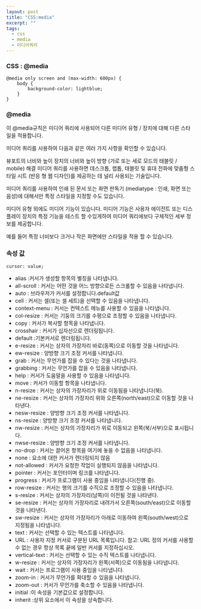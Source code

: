 ```yaml
---
layout: post
title: "CSS:media"
excerpt: ""
tags: 
  - css
  - media
  - 미디어쿼리
---
```


### CSS : @media
```
@media only screen and (max-width: 600px) {
    body {
        background-color: lightblue;
    }
}
```
### @media

이 @media규칙은 미디어 쿼리에 사용되어 다른 미디어 유형 / 장치에 대해 다른 스타일을 적용합니다.

미디어 쿼리를 사용하여 다음과 같은 여러 가지 사항을 확인할 수 있습니다.

뷰포트의 너비와 높이
장치의 너비와 높이
방향 (가로 또는 세로 모드의 태블릿 / mobile)
해결
미디어 쿼리를 사용하면 데스크톱, 랩톱, 태블릿 및 휴대 전화에 맞춤형 스타일 시트 (반응 형 웹 디자인)를 제공하는 데 널리 사용되는 기술입니다.

미디어 쿼리를 사용하여 인쇄 된 문서 또는 화면 판독기 (mediatype : 인쇄, 화면 또는 음성)에 대해서만 특정 스타일을 지정할 수도 있습니다.

미디어 유형 외에도 미디어 기능이 있습니다. 미디어 기능은 사용자 에이전트 또는 디스플레이 장치의 특정 기능을 테스트 할 수있게하여 미디어 쿼리에보다 구체적인 세부 정보를 제공합니다.

예를 들어 특정 너비보다 크거나 작은 화면에만 스타일을 적용 할 수 있습니다.

### 속성 값

`cursor: value;`

+ alias :커서가 생성할 항목의 별칭을 나타냅니다.
+ all-scroll : 커서는 어떤 것을 어느 방향으로든 스크롤할 수 있음을 나타냅니다.
+ auto : 브라우저가 커서를 설정합니다.default값
+ cell : 커서는 셀(또는 셀 세트)을 선택할 수 있음을 나타냅니다.
+ context-menu : 커서는 컨텍스트 메뉴를 사용할 수 있음을 나타냅니다.
+ col-resize : 커서는 기둥의 크기를 수평으로 조정할 수 있음을 나타냅니다.
+ copy : 커서가 복사할 항목을 나타냅니다.
+ crosshair : 커서가 십자선으로 렌더링됩니다.
+ default :기본커서로 렌더링됩니다.
+ e-resize : 커서는 상자의 가장자리 바로(동쪽)으로 이동할 것을 나타냅니다.
+ ew-resize : 양방향 크기 조정 커서를 나타냅니다.
+ grab : 커서는 무언가를 잡을 수 있다는 것을 나타냅니다.
+ grabbing : 커서는 무언가를 잡을 수 있음을 나타냅니다.
+ help : 커서가 도움말을 사용할 수 있음을 나타냅니다.
+ move : 커서가 이동할 항목을 나타냅니다.
+ n-resize : 커서는 상자의 가장자리가 위로 이동됨을 나타냅니다(북).
+ ne-resize : 커서는 상자의 가장자리 위와 오른쪽(north/east)으로 이동할 것을 나타낸다.
+ nesw-resize : 양방향 크기 조정 커서를 나타냅니다.
+ ns-resize : 양방향 크기 조정 커서를 나타냅니다.
+ nw-resize : 커서는 상자의 가장자리가 위로 이동되고 왼쪽(북/서부)으로 표시됩니다.
+ nwse-resize : 양방향 크기 조정 커서를 나타냅니다.
+ no-drop : 커서는 끌어온 항목을 여기에 놓을 수 없음을 나타냅니다.
+ none : 요소에 대한 커서가 렌더링되지 않음
+ not-allowed : 커서가 요청한 작업이 실행되지 않음을 나타냅니다.
+ pointer : 커서는 포인터이며 링크를 나타냅니다.
+ progress : 커서가 프로그램이 사용 중임을 나타냅니다(진행 중).
+ row-resize : 커서는 행의 크기를 수직으로 조정할 수 있음을 나타냅니다.
+ s-resize : 커서는 상자의 가장자리(남쪽)이 이전될 것을 나타낸다.
+ se-resize : 커서는 상자의 가장자리로 내려가서 오른쪽(south/east)으로 이동할 것을 나타낸다.
+ sw-resize : 커서는 상자의 가장자리가 아래로 이동하여 왼쪽(south/west)으로 지정됨을 나타냅니다. 
+ text : 커서는 선택할 수 있는 텍스트를 나타냅니다.
+ URL : 사용자 지정 커서로 구분된 URL 목록입니다. 참고: URL 정의 커서를 사용할 수 없는 경우 항상 목록 끝에 일반 커서를 지정하십시오.
+ vertical-text : 커서는 선택할 수 있는 수직 텍스트를 나타냅니다. 
+ w-resize : 커서는 상자의 가장자리가 왼쪽(서쪽)으로 이동됨을 나타냅니다. 
+ wait : 커서는 프로그램이 사용 중임을 나타냅니다. 
+ zoom-in : 커서가 무언가를 확대할 수 있음을 나타냅니다.
+ zoom-out : 커서가 무언가를 축소할 수 있음을 나타냅니다.
+ initial :이 속성을 기본값으로 설정합니다.
+ inherit :상위 요소에서 이 속성을 상속합니다.
